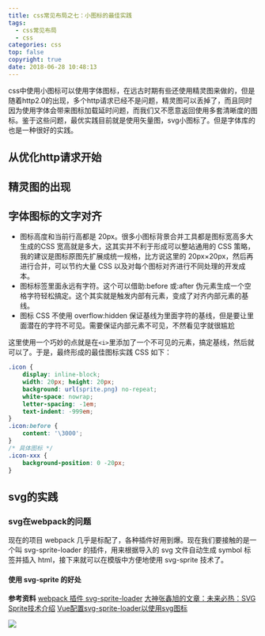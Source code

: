 ```yaml
---
title: css常见布局之七：小图标的最佳实践
tags:
  - css常见布局
  - css
categories: css
top: false
copyright: true
date: 2018-06-28 10:48:13
---
```

css中使用小图标可以使用字体图标，在远古时期有些还使用精灵图来做的，但是随着http2.0的出现，多个http请求已经不是问题，精灵图可以丢掉了，而且同时因为使用字体会带来图标加载延时问题，而我们又不愿意返回使用多套清晰度的图标。鉴于这些问题，最优实践目前就是使用矢量图，svg小图标了。但是字体库的也是一种很好的实践。
<!--more-->

## 从优化http请求开始

## 精灵图的出现

## 字体图标的文字对齐
* 图标高度和当前行高都是 20px。很多小图标背景合并工具都是图标宽高多大生成的CSS 宽高就是多大，这其实并不利于形成可以整站通用的 CSS 策略，我的建议是图标原图先扩展成统一规格，比方说这里的 20px×20px，然后再进行合并，可以节约大量 CSS 以及对每个图标对齐进行不同处理的开发成本。
* 图标标签里面永远有字符。这个可以借助:before 或:after 伪元素生成一个空格字符轻松搞定。这个其实就是触发内部有元素，变成了对齐内部元素的基线。
*  图标 CSS 不使用 overflow:hidden 保证基线为里面字符的基线，但是要让里面潜在的字符不可见。需要保证内部元素不可见，不然看见字就很尴尬

这里使用一个巧妙的点就是在`<i>`里添加了一个不可见的元素，搞定基线，然后就可以了。于是，最终形成的最佳图标实践 CSS 如下：

```css
.icon {
	display: inline-block;
	width: 20px; height: 20px;
	background: url(sprite.png) no-repeat;
	white-space: nowrap;
	letter-spacing: -1em;
	text-indent: -999em;
}
.icon:before {
	content: '\3000';
}
/* 具体图标 */
.icon-xxx {
	background-position: 0 -20px;
}
```

## svg的实践

### svg在webpack的问题
现在的项目 webpack 几乎是标配了，各种插件好用到爆。现在我们要接触的是一个叫 svg-sprite-loader 的插件，用来根据导入的 svg 文件自动生成 symbol 标签并插入 html，接下来就可以在模版中方便地使用 svg-sprite 技术了。

#### 使用 svg-sprite 的好处




**参考资料**
[webpack 插件 svg-sprite-loader](https://blog.csdn.net/zb0567/article/details/77987727)
[大神张鑫旭的文章：未来必热：SVG Sprite技术介绍](https://blog.csdn.net/zb0567/article/details/77987727)
[Vue配置svg-sprite-loader以使用svg图标](https://github.com/justemit/coding-note/issues/2)

![](http://oankigr4l.bkt.clouddn.com/wexin.png)